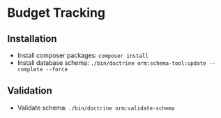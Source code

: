 # Budget Tracking

## Installation

- Install composer packages: `composer install`
- Install database schema: `./bin/doctrine orm:schema-tool:update --complete --force`

## Validation

- Validate schema: `./bin/doctrine orm:validate-schema`
